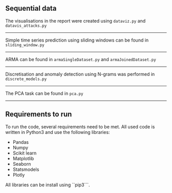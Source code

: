 Sequential data
---

The visualisations in the report were created using ```dataviz.py``` and ```datavis_attacks.py```

---

Simple time series prediction using sliding windows can be found in ```sliding_window.py```

---

ARMA can be found in ```armaSingleDataset.py``` and ```armaJoinedDataset.py```

---

Discretisation and anomaly detection using N-grams was performed in ```discrete_models.py```

---

The PCA task can be found in ```pca.py```

---

Requirements to run
---

To run the code, several requirements need to be met. All used code is written in Python3 and use the following libraries: 

- Pandas
- Numpy
- Scikit learn
- Matplotlib
- Seaborn
- Statsmodels
- Plotly

All libraries can be install using ``pip3```.

